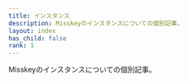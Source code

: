 ```yaml
---
title: インスタンス
description: Misskeyのインスタンスについての個別記事。
layout: index
has_child: false
rank: 1
---
```

Misskeyのインスタンスについての個別記事。
